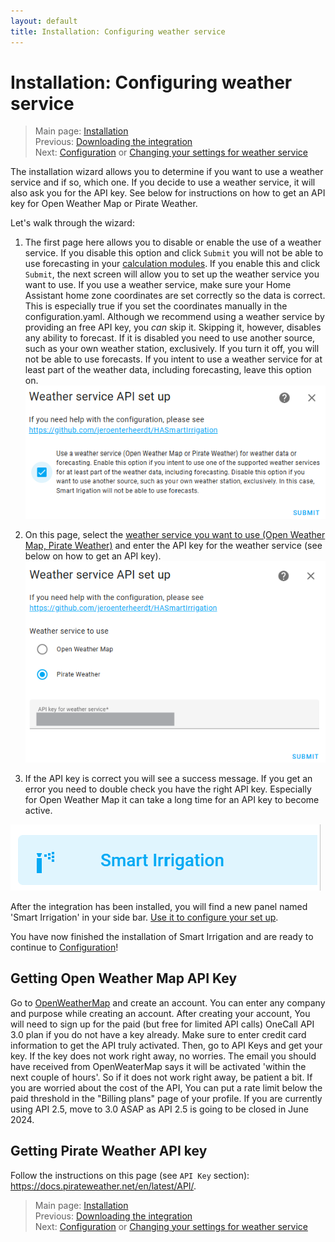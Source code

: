 ```yaml
---
layout: default
title: Installation: Configuring weather service
---
```

# Installation: Configuring weather service

> Main page: [Installation](installation.md)<br/>
> Previous: [Downloading the integration](installation-download.md)<br/>
> Next: [Configuration](configuration.md) or [Changing your settings for weather service](installation-options.md)

The installation wizard allows you to determine if you want to use a weather service and if so, which one. If you decide to use a weather service, it will also ask you for the API key. See below for instructions on how to get an API key for Open Weather Map or Pirate Weather.

Let's walk through the wizard: 
1. The first page here allows you to disable or enable the use of a weather service. If you disable this option and click `Submit` you will not be able to use forecasting in your [calculation modules](configuration-modules.md). If you enable this and click `Submit`, the next screen will allow you to set up the weather service you want to use. If you use a weather service, make sure your Home Assistant home zone coordinates are set correctly so the data is correct. This is especially true if you set the coordinates manually in the configuration.yaml. Although we recommend using a weather service by providing an free API key, you _can_ skip it. Skipping it, however, disables any ability to forecast. If it is disabled you need to use another source, such as your own weather station, exclusively. If you turn it off, you will not be able to use forecasts. If you intent to use a weather service for at least part of the weather data, including forecasting, leave this option on.
![](assets/images/installation-weatherservice-1.png)


5. On this page, select the [weather service you want to use (Open Weather Map, Pirate Weather)](installation-weatherservice.md) and enter the API key for the weather service (see below on how to get an API key).
![](assets/images/installation-weatherservice-2.png)
6. If the API key is correct you will see a success message. If you get an error you need to double check you have the right API key. Especially for Open Weather Map it can take a long time for an API key to become active.

![](assets/images/installation-1.png)

After the integration has been installed, you will find a new panel named 'Smart Irrigation' in your side bar. [Use it to configure your set up](configuration.md).

You have now finished the installation of Smart Irrigation and are ready to continue to [Configuration](configuration.md)!

## Getting Open Weather Map API Key

Go to [OpenWeatherMap](https://openweathermap.org) and create an account. You can enter any company and purpose while creating an account. After creating your account, You will need to sign up for the paid (but free for limited API calls) OneCall API 3.0 plan if you do not have a key already. Make sure to enter credit card information to get the API truly activated. Then, go to API Keys and get your key. If the key does not work right away, no worries. The email you should have received from OpenWeaterMap says it will be activated 'within the next couple of hours'. So if it does not work right away, be patient a bit. If you are worried about the cost of the API, You can put a rate limit below the paid threshold in the "Billing plans" page of your profile. If you are currently using API 2.5, move to 3.0 ASAP as API 2.5 is going to be closed in June 2024.

## Getting Pirate Weather API key
Follow the instructions on this page (see `API Key` section): https://docs.pirateweather.net/en/latest/API/.

> Main page: [Installation](installation.md)<br/>
> Previous: [Downloading the integration](installation-download.md)<br/>
> Next: [Configuration](configuration.md) or [Changing your settings for weather service](installation-options.md)
